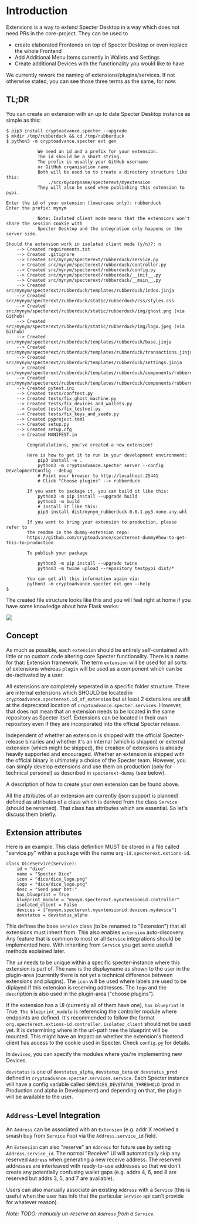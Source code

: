 # Introduction

Extensions is a way to extend Specter Desktop in a way which does not need PRs in the core-project. They can be used
to 
* create elaborated Frontends on top of Specter Desktop or even replace the whole Frontend
* Add Additional Menu Items currently in Wallets and Settings
* Create additional Devices with the functionality you would like to have

We currently rework the naming of extensions/plugins/services. If not otherwise stated, you can see those three terms as the same, for now.

## TL;DR

You can create an extension with an up to date Specter Desktop instance as simple as this:
```
$ pip3 install cryptoadvance.specter --upgrade
$ mkdir /tmp/rubberduck && cd /tmp/rubberduck
$ python3 -m cryptoadvance.specter ext gen
                                
            We need an id and a prefix for your extension.
            The id should be a short string.
            The prefix is usually your GitHub username 
            or GitHub organisation name. 
            Both will be used to to create a directory structure like this:
                ./src/mycorpname/specterext/myextension
            They will also be used when publishing this extension to pypi.

Enter the id of your extension (lowercase only): rubberduck
Enter the prefix: mynym

            Note: Isolated client mode means that the extensions won't share the session cookie with 
            Specter Desktop and the integration only happens on the server side.
        
Should the extension work in isolated client mode (y/n)?: n
    --> Created requirements.txt
    --> Created .gitignore
    --> Created src/mynym/specterext/rubberduck/service.py
    --> Created src/mynym/specterext/rubberduck/controller.py
    --> Created src/mynym/specterext/rubberduck/config.py
    --> Created src/mynym/specterext/rubberduck/__init__.py
    --> Created src/mynym/specterext/rubberduck/__main__.py
    --> Created src/mynym/specterext/rubberduck/templates/rubberduck/index.jinja
    --> Created src/mynym/specterext/rubberduck/static/rubberduck/css/styles.css
    --> Created src/mynym/specterext/rubberduck/static/rubberduck/img/ghost.png (via Github)
    --> Created src/mynym/specterext/rubberduck/static/rubberduck/img/logo.jpeg (via Github)
    --> Created src/mynym/specterext/rubberduck/templates/rubberduck/base.jinja
    --> Created src/mynym/specterext/rubberduck/templates/rubberduck/transactions.jinja
    --> Created src/mynym/specterext/rubberduck/templates/rubberduck/settings.jinja
    --> Created src/mynym/specterext/rubberduck/templates/rubberduck/components/rubberduck_menu.jinja
    --> Created src/mynym/specterext/rubberduck/templates/rubberduck/components/rubberduck_tab.jinja
    --> Created pytest.ini
    --> Created tests/conftest.py
    --> Created tests/fix_ghost_machine.py
    --> Created tests/fix_devices_and_wallets.py
    --> Created tests/fix_testnet.py
    --> Created tests/fix_keys_and_seeds.py
    --> Created pyproject.toml
    --> Created setup.py
    --> Created setup.cfg
    --> Created MANIFEST.in

        Congratulations, you've created a new extension!

        Here is how to get it to run in your development environment:
            pip3 install -e .
            python3 -m cryptoadvance.specter server --config DevelopmentConfig --debug
            # Point your browser to http://localhost:25441
            # Click "Choose plugins" --> rubberduck

        If you want to package it, you can build it like this:
            python3 -m pip install --upgrade build
            python3 -m build
            # Install it like this:
            pip3 install dist/mynym_rubberduck-0.0.1-py3-none-any.whl

        If you want to bring your extension to production, please refer to 
        the readme in the dummy-extension repo:
        https://github.com/cryptoadvance/specterext-dummy#how-to-get-this-to-production
    
        To publish your package

            python3 -m pip install --upgrade twine
            python3 -m twine upload --repository testpypi dist/*

        You can get all this information again via:
        python3 -m cryptoadvance.specter ext gen --help
$ 
```
The created file structure looks like this and you will feel right at home if you have some knowledge about how Flask works:


![](./images/extensions_file_layout.png)

## Concept
As much as possible, each `extension` should be entirely self-contained with little or no custom code altering core Specter functionality. There is a name for that: Extension framework.
The term `extension` will be used for all sorts of extensions whereas `plugin` will be used as a component which can be de-/activated by a user.

All extensions are completely seperated in a specific folder structure. There are internal extensions which SHOULD be located in `cryptoadvance.specterext.id_of_extension` but at least 2 extensions are still at the deprecated location of `cryptoadvance.specter.services`. However, that does not mean that an extension needs to be located in the same repository as Specter itself. Extensions can be located in their own repository even if they are incorporated into the official Specter release.

Independent of whether an extension is shipped with the official Specter-release binaries and whether it's an internal (which is shipped) or external extension (which might be shipped), the creation of extensions is already heavily supported and encouraged.
Whether an extension is shipped with the official binary is ultimately a choice of the Specter team. However, you can simply develop extensions and use them on production (only for technical personel) as described in `specterext-dummy` (see below).

A description of how to create your own extension can be found above.

All the attributes of an extension are currently (json support is planned) defined as attributes of a class which is derived from the class `Service` (should be renamed). That class has attributes which are essential. So let's discuss them briefly.

## Extension attributes
Here is an example. This class definition MUST be stored in a file called "service.py" within a package with the name `org-id.specterext.extions-id`.
```
class DiceService(Service):
    id = "dice"
    name = "Specter Dice"
    icon = "dice/dice_logo.png"
    logo = "dice/dice_logo.png"
    desc = "Send your bet!"
    has_blueprint = True
    blueprint_module = "mynym.specterext.myextensionid.controller"
    isolated_client = False
    devices = ["mynym.specterext.myextensionid.devices.mydevice"]
    devstatus = devstatus_alpha
```
This defines the base `Service` class (to be renamed to "Extension") that all extensions must inherit from. This also enables `extension` auto-discovery. Any feature that is common to most or all `Service` integrations should be implemented here.
With inheriting from `Service` you get some usefull methods explained later.

The `id` needs to be unique within a specific specter-instance where this extension is part of. The `name` is the displayname as shown to the user in the plugin-area (currently there is not yet a technical difference between extensions and plugins). The `icon` will be used where labels are used to be diplayed if this extension is reserving addresses. The `logo` and the `desc`ription is also used in the plugin-area ("choose plugins").

If the extension has a UI (currently all of them have one), `has_blueprint` is True. `The blueprint_module` is referencing the controller module where endpoints are defined. It's recommended to follow the format `org.specterext.extions-id.controller`.
`isolated_client` should not be used yet. It is determining where in the url-path tree the blueprint will be mounted. This might have an impact on whether the extension's frontend client has access to the cookie used in Specter. Check `config.py` for details.

In `devices`, you can specify the modules where you're implementing new Devices.

`devstatus` is one of `devstatus_alpha`, `devstatus_beta` or `devstatus_prod` defined in `cryptoadvance.specter.services.service`. Each Specter instance will have a config variable  called `SERVICES_DEVSTATUS_THRESHOLD` (prod in Production and alpha in Development) and depending on that, the plugin will be available to the user.

## `Address`-Level Integration

An `Address` can be associated with an `Extension` (e.g. addr X received a smash buy from `Service` Foo) via the `Address.service_id` field.

An `Extension` can also "reserve" an `Address` for future use by setting `Address.service_id`. The normal "Receive" UI will automatically skip any reserved `Address` when generating a new receive address. The reserved addresses are interleaved with ready-to-use addresses so that we don't create any potentially confusing wallet gaps (e.g. addrs 4, 6, and 8 are reserved but addrs 3, 5, and 7 are available).

Users can also manually associate an existing `Address` with a `Service` (this is useful when the user has info that the particular `Service` api can't provide for whatever reason).

_Note: TODO: manually un-reserve an `Address` from a `Service`._
